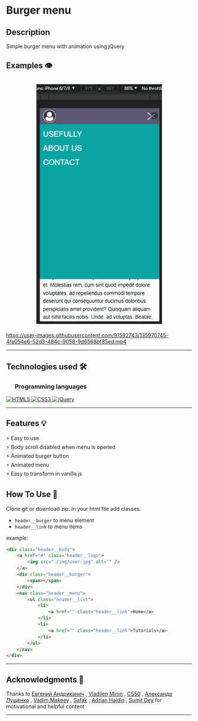 # Burger menu

## Description

Simple burger menu with animation using jQuery

## Examples 👁️

<h2 align="center">
	<img src="examples/screenshot.png" alt="example"/>
</h2>

https://user-images.githubusercontent.com/91592743/135970745-4fa054e6-52d3-484c-9058-9d6568bf85ed.mp4

---

## Technologies used 🛠️

<h3 align="left"> &nbsp  &nbsp  &nbsp Programming languages</h3>

<a href="https://www.w3.org/html/" target="_blank"> <img src="https://img.shields.io/badge/HTML5-E34F26?style=for-the-badge&logo=html5&logoColor=white" alt="HTML5" height="30"/> </a>
<a href="https://www.w3schools.com/css/" target="_blank"> <img src="https://img.shields.io/badge/CSS3-1572B6?style=for-the-badge&logo=css3&logoColor=white" alt="CSS3" height="30"/> </a>
<a href="https://jquery.com/" target="_blank"> <img src="https://img.shields.io/badge/jQuery-0769AD?style=for-the-badge&logo=jquery&logoColor=white" alt="jQuery" height="30"/> </a>

---

## Features 💡

⚡️ Easy to use\
⚡️ Body scroll disabled when menu is opened\
⚡️ Animated burger button\
⚡️ Animated menu\
⚡️ Easy to transform in vanilla js

## How To Use 🔧

Clone git or download zip.
In your html file add classes:

- `header__burger` to menu element
- `header__link` to menu items

example:

```html
<div class="header__body">
	<a href="#" class="header__logo">
		<img src="./img/user.jpg" alt="" />
	</a>
	<div class="header__burger">
		<span></span>
	</div>
	<nav class="header__menu">
		<ul class="header__list">
			<li>
				<a href="" class="header__link">Home</a>
			</li>
			<li>
				<a href="" class="header__link">Tutorials</a>
			</li>
		</ul>
	</nav>
</div>
```

---

## Acknowledgments 🎁

Thanks to
[Евгений Андриканич](https://fls.guru/) ,
[Vladilen Minin](https://www.youtube.com/c/VladilenMinin) ,
[CS50](https://cs50.harvard.edu/college/2021/fall/) ,
[Александр Лущенко](https://itgid.info/) ,
[Vadim Makeev](https://www.youtube.com/channel/UCaTfYudJUVA8cV_But8KZVQ) ,
[Safak](https://github.com/safak) ,
[Adrian Hajdin](https://www.completepathtojavascriptmastery.com/) ,
[Sumit Dey](https://www.youtube.com/c/BackbenchCoder)
for motivational and helpful content

---
